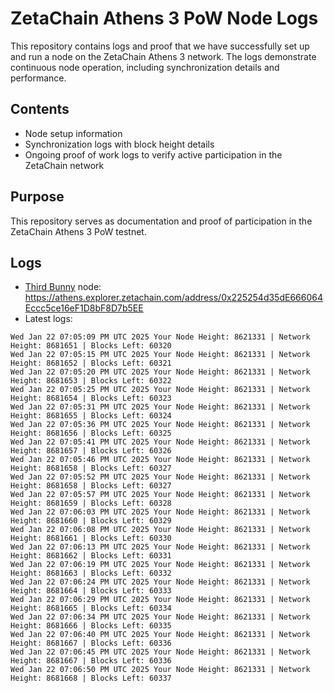 # ZetaChain Athens 3 PoW Node Logs
This repository contains logs and proof that we have successfully set up and run a node on the ZetaChain Athens 3 network. The logs demonstrate continuous node operation, including synchronization details and performance.

## Contents
- Node setup information
- Synchronization logs with block height details
- Ongoing proof of work logs to verify active participation in the ZetaChain network

## Purpose
This repository serves as documentation and proof of participation in the ZetaChain Athens 3 PoW testnet.

## Logs

- [Third Bunny](https://thirdbunny.xyz/) node: https://athens.explorer.zetachain.com/address/0x225254d35dE666064Eccc5ce16eF1D8bF8D7b5EE
- Latest logs:
```
Wed Jan 22 07:05:09 PM UTC 2025 Your Node Height: 8621331 | Network Height: 8681651 | Blocks Left: 60320
Wed Jan 22 07:05:15 PM UTC 2025 Your Node Height: 8621331 | Network Height: 8681652 | Blocks Left: 60321
Wed Jan 22 07:05:20 PM UTC 2025 Your Node Height: 8621331 | Network Height: 8681653 | Blocks Left: 60322
Wed Jan 22 07:05:25 PM UTC 2025 Your Node Height: 8621331 | Network Height: 8681654 | Blocks Left: 60323
Wed Jan 22 07:05:31 PM UTC 2025 Your Node Height: 8621331 | Network Height: 8681655 | Blocks Left: 60324
Wed Jan 22 07:05:36 PM UTC 2025 Your Node Height: 8621331 | Network Height: 8681656 | Blocks Left: 60325
Wed Jan 22 07:05:41 PM UTC 2025 Your Node Height: 8621331 | Network Height: 8681657 | Blocks Left: 60326
Wed Jan 22 07:05:46 PM UTC 2025 Your Node Height: 8621331 | Network Height: 8681658 | Blocks Left: 60327
Wed Jan 22 07:05:52 PM UTC 2025 Your Node Height: 8621331 | Network Height: 8681658 | Blocks Left: 60327
Wed Jan 22 07:05:57 PM UTC 2025 Your Node Height: 8621331 | Network Height: 8681659 | Blocks Left: 60328
Wed Jan 22 07:06:03 PM UTC 2025 Your Node Height: 8621331 | Network Height: 8681660 | Blocks Left: 60329
Wed Jan 22 07:06:08 PM UTC 2025 Your Node Height: 8621331 | Network Height: 8681661 | Blocks Left: 60330
Wed Jan 22 07:06:13 PM UTC 2025 Your Node Height: 8621331 | Network Height: 8681662 | Blocks Left: 60331
Wed Jan 22 07:06:19 PM UTC 2025 Your Node Height: 8621331 | Network Height: 8681663 | Blocks Left: 60332
Wed Jan 22 07:06:24 PM UTC 2025 Your Node Height: 8621331 | Network Height: 8681664 | Blocks Left: 60333
Wed Jan 22 07:06:29 PM UTC 2025 Your Node Height: 8621331 | Network Height: 8681665 | Blocks Left: 60334
Wed Jan 22 07:06:34 PM UTC 2025 Your Node Height: 8621331 | Network Height: 8681666 | Blocks Left: 60335
Wed Jan 22 07:06:40 PM UTC 2025 Your Node Height: 8621331 | Network Height: 8681667 | Blocks Left: 60336
Wed Jan 22 07:06:45 PM UTC 2025 Your Node Height: 8621331 | Network Height: 8681667 | Blocks Left: 60336
Wed Jan 22 07:06:50 PM UTC 2025 Your Node Height: 8621331 | Network Height: 8681668 | Blocks Left: 60337
```
